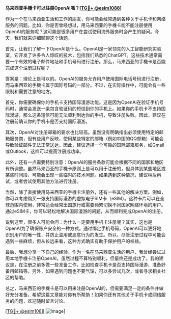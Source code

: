 **马来西亚手機卡可以註冊OpenAI嗎？[[TG💪+ @esim1088](https://t.me/s/esim1088)]**

作为一个在马来西亚生活和工作的朋友，你可能会经常遇到各种关于手机卡和网络服务的问题。比如，你是否曾经想过，用马来西亚的手機卡能不能注册使用OpenAI的服务呢？这可能是很多用户在尝试使用海外服务时会产生的疑问。今天，我们就来详细聊聊这个话题。

首先，让我们了解一下OpenAI是什么。OpenAI是一家领先的人工智能研究实验室，它开发了许多令人惊叹的技术，包括我们熟悉的ChatGPT。这些技术通常需要一个有效的电子邮件地址和手机号码进行注册。那么，马来西亚的手機卡是否能完成这个注册过程呢？

答案是：理论上是可以的。OpenAI的服务允许用户使用国际电话号码进行注册，而马来西亚的手機卡属于国际号码的一部分。不过，在实际操作中，可能会有一些限制和需要注意的地方。

首先，你需要确保你的手机卡支持国际漫游功能。这是因为OpenAI在验证手机号码时，通常会发送一条包含验证码的短信到你的手机上。如果你的手机卡不支持国际漫游，那么这条短信可能无法顺利到达你的手机，导致注册失败。因此，建议在注册前确认你的手机卡是否支持国际漫游。

其次，OpenAI对注册邮箱的要求也比较高。虽然没有明确指出必须使用特定的邮箱服务商，但有些用户反映，使用某些特定的邮箱（例如中国的QQ邮箱）可能会导致验证邮件无法正常送达。因此，建议选择一个可靠的国际邮箱服务，如Gmail或Outlook，这样可以提高注册成功率。

此外，还有一点需要特别注意：OpenAI的服务条款可能会根据不同的国家和地区有所调整。虽然马来西亚的手機卡原则上是可以用于注册的，但具体到某些地区或某些时间段，可能会出现一些临时的技术问题。如果遇到这种情况，建议稍后再试，或者尝试使用其他方法进行注册。

当然，除了直接使用马来西亚的手機卡注册外，还有一些其他的解决方案。例如，你可以考虑购买一张支持国际漫游的虚拟电子SIM卡（eSIM）。这种卡片可以在全球范围内使用，非常适合经常出国旅行或需要频繁切换不同国家网络环境的用户。通过eSIM卡，你可以轻松地解决国际漫游的问题，从而顺利完成OpenAI的注册。

说到这里，很多人可能会问：为什么一定要用手机卡注册呢？其实，这也是OpenAI为了确保账户安全的一种方式。通过绑定手机号码，OpenAI可以更好地识别用户的唯一性，并防止滥用或恶意行为的发生。所以，尽管注册过程中可能会遇到一些麻烦，但从长远来看，这种方式确实有助于保护用户的权益。

最后，我想分享一下自己的经验。作为一名在马来西亚生活的用户，我曾经尝试过用本地手機卡注册OpenAI，虽然过程不算特别顺利，但最终还是成功了。我的建议是，在注册之前多做一些准备工作，比如检查手机卡是否支持国际漫游、准备好备用邮箱等。另外，如果遇到问题也不要气馁，可以多尝试几次，或者寻求相关社区的帮助。

总之，马来西亚的手機卡是可以用来注册OpenAI的，但需要满足一定的条件并做好充分准备。希望这篇文章能对你有所帮助！如果你还有其他关于手机卡或网络服务的问题，欢迎随时留言讨论。

[[TG💪+ @esim1088](https://t.me/s/esim1088) ![Image](https://i.postimg.cc/4NQfJmqS/Snipaste-2025-05-13-00-14-12.png)]